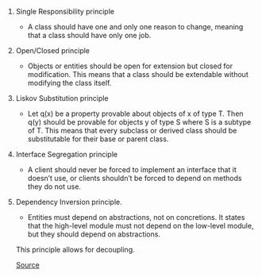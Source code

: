 

1. Single Responsibility principle

	- A class should have one and only one reason to change, meaning that a class should have only one job.

2. Open/Closed principle

	- Objects or entities should be open for extension but closed for modification. This means that a class should be extendable without modifying the class itself.

3. Liskov Substitution principle

	- Let q(x) be a property provable about objects of x of type T. Then q(y) should be provable for objects y of type S where S is a subtype of T. This means that every subclass or derived class should be substitutable for their base or parent class.
	

4. Interface Segregation principle

	- A client should never be forced to implement an interface that it doesn’t use, or clients shouldn’t be forced to depend on methods they do not use.
	
5. Dependency Inversion principle.

	- Entities must depend on abstractions, not on concretions. It states that the high-level module must not depend on the low-level module, but they should depend on abstractions.

	This principle allows for decoupling.

	[Source](https://www.digitalocean.com/community/conceptual-articles/s-o-l-i-d-the-first-five-principles-of-object-oriented-design)


